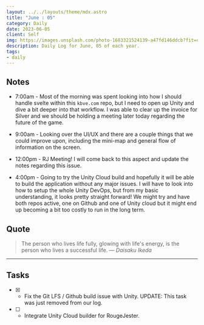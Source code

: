 ```yaml
---
layout: ../../layouts/theme/mdx.astro
title: "June : 05"
category: Daily
date: 2023-06-05
client: Self
img: https://images.unsplash.com/photo-1683321524139-a47fd146ddcb?fit=crop&q=85&w=1400&h=700
description: Daily Log for June, 05 of each year.
tags:
- daily
---
```


## Notes

- 7:00am - Most of the morning was spent looking into how I should handle svelte within this `kbve.com` repo, but I need to open up Unity and dive a bit deeper into that workflow.
I was able to clear up the invoice for Silver and we should be holding a meeting later today regarding the future of the game.

- 9:00am - Looking over the UI/UX and there are a couple things that we could improve upon, including the mini-map and general flow of information on the screen.

- 12:00pm - RJ Meeting! I will come back to this aspect and update the notes regarding this issue.

- 4:00pm - Going to try the Unity Cloud build and hopefully it will be able to build the application without any major issues.
I will have to look into how to setup the whole Unity DevOps, but from my basic understanding, it looks pretty straight forward!
We might try and have both repos active, one on Github and one of Unity cloud but it might end up becoming a bit too costly to run in the long term.

## Quote

> The person who lives life fully, glowing with life's energy, is the person who lives a successful life.
> — <cite>Daisaku Ikeda</cite>

---

## Tasks

- [X] - Fix the Git LFS / Github build issue with Unity. UPDATE: This task was just removed from our log.
- [ ] - Integrate Unity Cloud builder for RougeJester.